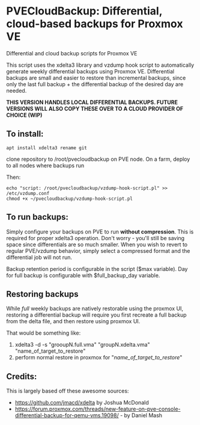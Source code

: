 # PVECloudBackup: Differential, cloud-based backups for Proxmox VE
Differential and cloud backup scripts for Proxmox VE

This script uses the xdelta3 library and vzdump hook script to automatically generate weekly differential backups using Proxmox VE.
Differential backups are small and easier to restore than incremental backups, since only the last full backup + the differential backup of the desired day are needed.

**THIS VERSION HANDLES LOCAL DIFFERENTIAL BACKUPS. FUTURE VERSIONS WILL ALSO COPY THESE OVER TO A CLOUD PROVIDER OF CHOICE (WIP)**


## **To install:**

    apt install xdelta3 rename git
clone repository to /root/pvecloudbackup on PVE node. On a farm, deploy to all nodes where backups run

Then:

    echo "script: /root/pvecloudbackup/vzdump-hook-script.pl" >> /etc/vzdump.conf
    chmod +x ~/pvecloudbackup/vzdump-hook-script.pl


## **To run backups:**

Simply configure your backups on PVE to run **without compression**. This is required for proper xdelta3 operation. 
Don't worry - you'll still be saving space since differentials are so much smaller.
When you wish to revert to regular PVE/vzdump behavior, simply select a compressed format and the differential job will not run. 

Backup retention period is configurable in the script ($max variable). Day for full backup is configurable with $full_backup_day variable.


## **Restoring backups**

While *full* weekly backups are natively restorable using the proxmox UI, restoring a differential backup will require you first recreate a full backup from the delta file, and then restore using proxmox UI.


That would be something like: 
  1. xdelta3 -d -s "grooupN.full.vma" "groupN.xdelta.vma" "name_of_target_to_restore" 
  2. perform normal restore in proxmox for "*name_of_target_to_restore*"
  


## **Credits:**

This is largely based off these awesome sources:
* https://github.com/jmacd/xdelta by Joshua McDonald
* https://forum.proxmox.com/threads/new-feature-on-pve-console-differential-backup-for-qemu-vms.19098/ - by Daniel Mash

